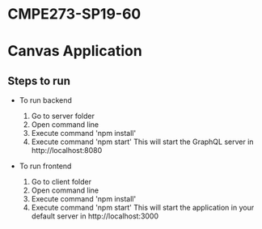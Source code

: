 # CMPE273-SP19-60

# Canvas Application

## Steps to run 
  - To run backend
    1) Go to server folder
	2) Open command line
	3) Execute command 'npm install'
	5) Execute command 'npm start'
	This will start the GraphQL server in http://localhost:8080
	
	
  - To run frontend
	1) Go to client folder
	2) Open command line
	3) Execute command 'npm install'
	4) Execute command 'npm start'
	This will start the application in your default server in http://localhost:3000


    
